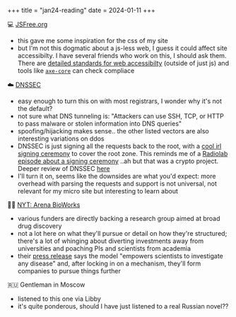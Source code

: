 +++
title = "jan24-reading"
date = 2024-01-11
+++

:computer: [JSFree.org](https://jsfree.org)
- this gave me some inspiration for the css of my site
- but I'm not this dogmatic about a js-less web,
I guess it could affect site accessibilty.
I have several friends who work on this, I should ask them.
There are [detailed standards for web accessibilty](https://www.w3.org/WAI/WCAG22/quickref/?versions=2.1)
(outside of just js)
and tools like [`axe-core`](https://github.com/dequelabs/axe-core) can check compliace

:cloud: [DNSSEC](https://www.cloudflare.com/learning/dns/dns-security/)
- easy enough to turn this on with most registrars, I wonder why it's not the default?
- not sure what DNS tunneling is: "Attackers can use SSH, TCP, or HTTP to pass malware or stolen information into DNS queries"
- spoofing/hijacking makes sense.. the other listed vectors are also interesting variations on ddos
- DNSSEC is just signing all the requests back to the root,
with a [cool irl signing ceremony](https://www.cloudflare.com/dns/dnssec/root-signing-ceremony/) to cover the root zone.
This reminds me of a [Radiolab episode about a signing ceremony](https://radiolab.org/podcast/ceremony)
..ah but that was a crypto project.
Deeper review of DNSSEC [here](https://blog.cloudflare.com/dnssec-an-introduction/)
- I'll turn it on, seems like the downsides are what you'd expect:
more overhead with parsing the requests and support is not universal,
not relevant for my micro site but interesting to learn about

:scientist: [NYT: Arena BioWorks](https://www.nytimes.com/2024/01/12/business/arena-bioworks-scientists-harvard-mit.html)
- various funders are directly backing a research group aimed at broad drug discovery
- not a lot here on what they'll pursue or detail on how they're structured;
there's a lot of whinging about diverting investments away from universities
and poaching PIs and scientists from academia
- their [press release](https://www.prnewswire.com/news-releases/arena-bioworks-launches-as-a-privately-funded-fully-independent-biomedical-institute-to-shorten-the-path-from-insight-to-therapeutics-302033563.html)
says the model "empowers scientists to investigate any disease"
and, after locking in on a mechanism, they'll form companies to pursue things further

:ru: Gentleman in Moscow
- listened to this one via Libby
- it's quite ponderous, should I have just listened to a real Russian novel??
